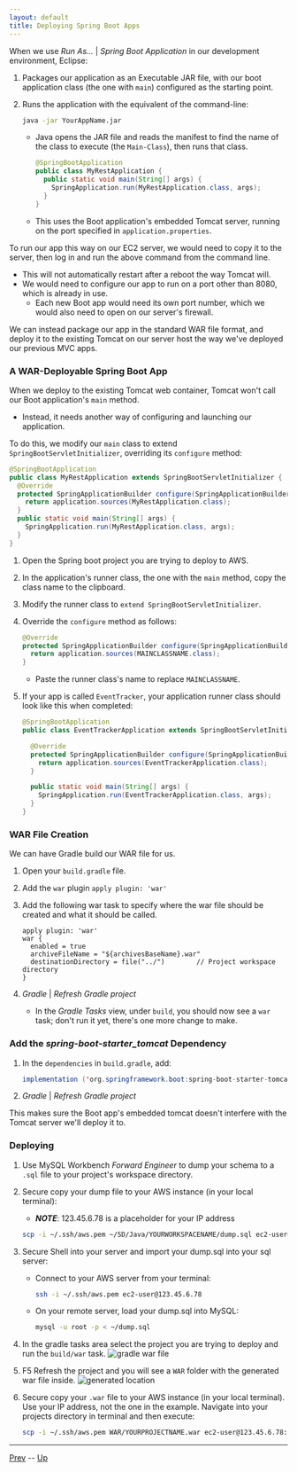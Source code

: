 ```yaml
---
layout: default
title: Deploying Spring Boot Apps
---
```


When we use _Run As..._ | _Spring Boot Application_ in our development environment, Eclipse:

1. Packages our application as an Executable JAR file, with our boot application class (the one with `main`) configured as the starting point.

2. Runs the application with the equivalent of the command-line:

   ```bash
   java -jar YourAppName.jar
   ```

   * Java opens the JAR file and reads the manifest to find the name of the class to execute (the `Main-Class`), then runs that class.

     ```java
     @SpringBootApplication
     public class MyRestApplication {
       public static void main(String[] args) {
         SpringApplication.run(MyRestApplication.class, args);
       }
     }
     ```

   * This uses the Boot application's embedded Tomcat server, running on the port specified in `application.properties`.

To run our app this way on our EC2 server, we would need to copy it to the server, then log in and run the above command from the command line.

* This will not automatically restart after a reboot the way Tomcat will.
* We would need to configure our app to run on a port other than 8080, which is already in use.
  * Each new Boot app would need its own port number, which we would also need to open on our server's firewall.

We can instead package our app in the standard WAR file format, and deploy it to the existing Tomcat on our server host the way we've deployed our previous MVC apps.

### A WAR-Deployable Spring Boot App

When we deploy to the existing Tomcat web container, Tomcat won't call our Boot application's `main` method.

* Instead, it needs another way of configuring and launching our application.

To do this, we modify our `main` class to extend `SpringBootServletInitializer`, overriding its `configure` method:

```java
@SpringBootApplication
public class MyRestApplication extends SpringBootServletInitializer {
  @Override
  protected SpringApplicationBuilder configure(SpringApplicationBuilder application) {
    return application.sources(MyRestApplication.class);
  }
  public static void main(String[] args) {
    SpringApplication.run(MyRestApplication.class, args);
  }
}
```

1. Open the Spring boot project you are trying to deploy to AWS.
1. In the application's runner class, the one with the `main` method, copy the class name to the clipboard.
1. Modify the runner class to `extend SpringBootServletInitializer`.
1. Override the `configure` method as follows:
   ```java
   @Override
   protected SpringApplicationBuilder configure(SpringApplicationBuilder application) {
     return application.sources(MAINCLASSNAME.class);
   }
   ```
   * Paste the runner class's name to replace `MAINCLASSNAME`.

1. If your app is called `EventTracker`, your application runner class should look like this when completed:

   ```java
   @SpringBootApplication
   public class EventTrackerApplication extends SpringBootServletInitializer {

     @Override
     protected SpringApplicationBuilder configure(SpringApplicationBuilder application) {
       return application.sources(EventTrackerApplication.class);
     }

     public static void main(String[] args) {
       SpringApplication.run(EventTrackerApplication.class, args);
     }
   }
   ```

### WAR File Creation

We can have Gradle build our WAR file for us.

1. Open your `build.gradle` file.
1. Add the `war` plugin `apply plugin: 'war'`
1. Add the following war task to specify where the war file should be created and what it should be called.
   ```
   apply plugin: 'war'
   war {
     enabled = true
     archiveFileName = "${archivesBaseName}.war"
     destinationDirectory = file("../")        // Project workspace directory
   }
   ```
1. _Gradle_ | _Refresh Gradle project_
  
   * In the _Gradle Tasks_ view, under `build`, you should now see a `war` task; don't run it yet, there's one more change to make.

### Add the _spring-boot-starter_tomcat_ Dependency

1. In the `dependencies` in `build.gradle`, add:

   ```java
   implementation ('org.springframework.boot:spring-boot-starter-tomcat')
   ```

1. _Gradle_ | _Refresh Gradle project_

This makes sure the Boot app's embedded tomcat doesn't interfere with the Tomcat server we'll deploy it to.

### Deploying
1. Use MySQL Workbench _Forward Engineer_ to dump your schema to a `.sql` file to your project's workspace directory.

1. Secure copy your dump file to your AWS instance (in your local terminal):
    * ***NOTE***: 123.45.6.78 is a placeholder for your IP address

    ```bash
    scp -i ~/.ssh/aws.pem ~/SD/Java/YOURWORKSPACENAME/dump.sql ec2-user@123.45.6.78:~
    ```

1. Secure Shell into your server and import your dump.sql into your sql server:

   * Connect to your AWS server from your terminal:

     ```bash
     ssh -i ~/.ssh/aws.pem ec2-user@123.45.6.78
     ```

    * On your remote server, load your dump.sql into MySQL:

      ```bash
      mysql -u root -p < ~/dump.sql
      ```

1. In the gradle tasks area select the project you are trying to deploy and run the `build/war` task.
    ![gradle war file](images/bootWarFile.jpg)

1. F5 Refresh the project and you will see a `WAR` folder with the generated war file inside.
    ![generated location](images/generatedWar.png)

1. Secure copy your `.war` file to your AWS instance (in your local terminal). Use your IP address, not the one in the example. Navigate into your projects directory in terminal and then execute:

    ```bash
    scp -i ~/.ssh/aws.pem WAR/YOURPROJECTNAME.war ec2-user@123.45.6.78:/var/lib/tomcat8/webapps/
    ```


<hr>

[Prev](README.md) -- [Up](README.md)

